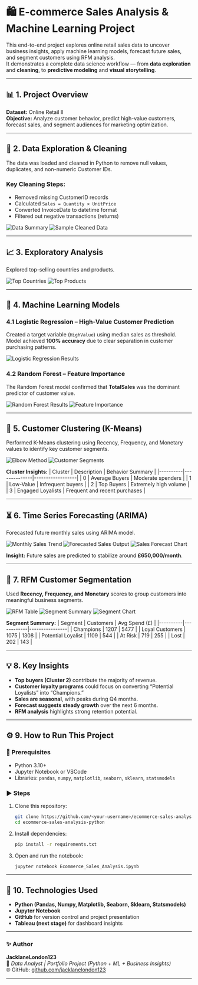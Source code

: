 # 🛍️ E-commerce Sales Analysis & Machine Learning Project

This end-to-end project explores online retail sales data to uncover business insights, apply machine learning models, forecast future sales, and segment customers using RFM analysis.  
It demonstrates a complete data science workflow — from **data exploration** and **cleaning**, to **predictive modeling** and **visual storytelling**.

---

## 📊 1. Project Overview

**Dataset:** Online Retail II  
**Objective:** Analyze customer behavior, predict high-value customers, forecast sales, and segment audiences for marketing optimization.

---

## 🧹 2. Data Exploration & Cleaning

The data was loaded and cleaned in Python to remove null values, duplicates, and non-numeric Customer IDs.

### Key Cleaning Steps:
- Removed missing CustomerID records  
- Calculated `Sales = Quantity × UnitPrice`  
- Converted InvoiceDate to datetime format  
- Filtered out negative transactions (returns)

![Data Summary](/images/Screenshot%202025-10-14%20000401.png)
![Sample Cleaned Data](/images/Screenshot%202025-10-14%20000620.png)

---

## 📈 3. Exploratory Analysis

Explored top-selling countries and products.

![Top Countries](/images/Screenshot%202025-10-14%20000912.png)
![Top Products](/images/Screenshot%202025-10-14%20000931.png)

---

## 🤖 4. Machine Learning Models

### 4.1 Logistic Regression – High-Value Customer Prediction

Created a target variable (`HighValue`) using median sales as threshold.  
Model achieved **100% accuracy** due to clear separation in customer purchasing patterns.

![Logistic Regression Results](/images/Screenshot%202025-10-14%20011559.png)

### 4.2 Random Forest – Feature Importance

The Random Forest model confirmed that **TotalSales** was the dominant predictor of customer value.

![Random Forest Results](/images/Screenshot%202025-10-14%20011624.png)
![Feature Importance](/images/Screenshot%202025-10-14%20011654.png)

---

## 🧩 5. Customer Clustering (K-Means)

Performed K-Means clustering using Recency, Frequency, and Monetary values to identify key customer segments.

![Elbow Method](/images/Screenshot%202025-10-14%20011941.png)
![Customer Segments](/images/Screenshot%202025-10-14%20012029.png)

**Cluster Insights:**
| Cluster | Description | Behavior Summary |
|----------|--------------|------------------|
| 0 | Average Buyers | Moderate spenders |
| 1 | Low-Value | Infrequent buyers |
| 2 | Top Buyers | Extremely high volume |
| 3 | Engaged Loyalists | Frequent and recent purchases |

---

## ⏳ 6. Time Series Forecasting (ARIMA)

Forecasted future monthly sales using ARIMA model.

![Monthly Sales Trend](/images/Screenshot%202025-10-14%20012225.png)
![Forecasted Sales Output](/images/Screenshot%202025-10-14%20012319.png)
![Sales Forecast Chart](/images/Screenshot%202025-10-14%20012226.png)

**Insight:** Future sales are predicted to stabilize around **£650,000/month**.

---

## 💎 7. RFM Customer Segmentation

Used **Recency, Frequency, and Monetary** scores to group customers into meaningful business segments.

![RFM Table](/images/Screenshot%202025-10-14%20012836.png)
![Segment Summary](/images/Screenshot%202025-10-14%20013902.png)
![Segment Chart](/images/Screenshot%202025-10-14%20013923.png)

**Segment Summary:**
| Segment | Customers | Avg Spend (£) |
|----------|------------|----------------|
| Champions | 1207 | 5477 |
| Loyal Customers | 1075 | 1308 |
| Potential Loyalist | 1109 | 544 |
| At Risk | 719 | 255 |
| Lost | 202 | 143 |

---

## 💡 8. Key Insights

- **Top buyers (Cluster 2)** contribute the majority of revenue.  
- **Customer loyalty programs** could focus on converting “Potential Loyalists” into “Champions.”  
- **Sales are seasonal**, with peaks during Q4 months.  
- **Forecast suggests steady growth** over the next 6 months.  
- **RFM analysis** highlights strong retention potential.

---

## ⚙️ 9. How to Run This Project

### 🧩 Prerequisites
- Python 3.10+  
- Jupyter Notebook or VSCode  
- Libraries: `pandas`, `numpy`, `matplotlib`, `seaborn`, `sklearn`, `statsmodels`

### ▶️ Steps
1. Clone this repository:  
   ```bash
   git clone https://github.com/<your-username>/ecommerce-sales-analysis-python.git
   cd ecommerce-sales-analysis-python
   ```
2. Install dependencies:  
   ```bash
   pip install -r requirements.txt
   ```
3. Open and run the notebook:  
   ```bash
   jupyter notebook Ecommerce_Sales_Analysis.ipynb
   ```

---

## 🧰 10. Technologies Used

- **Python (Pandas, Numpy, Matplotlib, Seaborn, Sklearn, Statsmodels)**  
- **Jupyter Notebook**  
- **GitHub** for version control and project presentation  
- **Tableau (next stage)** for dashboard insights

---

### ✨ Author  
**JacklaneLondon123**  
📧 *Data Analyst | Portfolio Project (Python + ML + Business Insights)*  
🌐 GitHub: [github.com/jacklanelondon123](https://github.com/jacklanelondon123)

---

